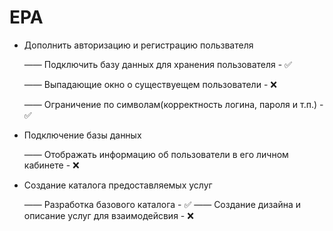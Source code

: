 # EPA

- Дополнить авторизацию и регистрацию пользвателя

  —— Подключить базу данных для хранения пользователя - ✅
  
  —— Выпадающие окно о существуещем пользователи - ❌
  
  —— Ограничение по символам(корректность логина, пароля и т.п.) - ✅
  

- Подключение базы данных

  —— Отображать информацию об пользователи в его личном кабинете - ❌

- Создание каталога предоставляемых услуг
  
  —— Разработка базового каталога - ✅
  —— Создание дизайна и описание услуг для взаимодейсвия - ❌

